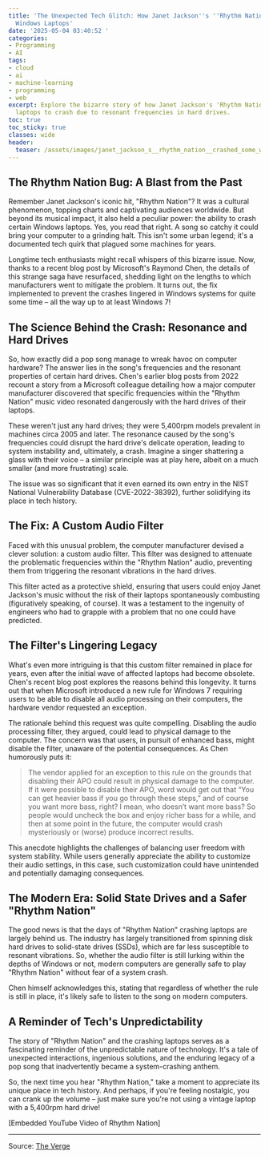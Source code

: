```yaml
---
title: 'The Unexpected Tech Glitch: How Janet Jackson''s ''Rhythm Nation'' Once Crashed
  Windows Laptops'
date: '2025-05-04 03:40:52 '
categories:
- Programming
- AI
tags:
- cloud
- ai
- machine-learning
- programming
- web
excerpt: Explore the bizarre story of how Janet Jackson's 'Rhythm Nation' caused Windows
  laptops to crash due to resonant frequencies in hard drives.
toc: true
toc_sticky: true
classes: wide
header:
  teaser: /assets/images/janet_jackson_s__rhythm_nation__crashed_some_windo_20250504034051.png
---
```


## The Rhythm Nation Bug: A Blast from the Past

Remember Janet Jackson's iconic hit, "Rhythm Nation"? It was a cultural phenomenon, topping charts and captivating audiences worldwide. But beyond its musical impact, it also held a peculiar power: the ability to crash certain Windows laptops. Yes, you read that right. A song so catchy it could bring your computer to a grinding halt. This isn't some urban legend; it's a documented tech quirk that plagued some machines for years.

Longtime tech enthusiasts might recall whispers of this bizarre issue. Now, thanks to a recent blog post by Microsoft's Raymond Chen, the details of this strange saga have resurfaced, shedding light on the lengths to which manufacturers went to mitigate the problem. It turns out, the fix implemented to prevent the crashes lingered in Windows systems for quite some time – all the way up to at least Windows 7!

## The Science Behind the Crash: Resonance and Hard Drives

So, how exactly did a pop song manage to wreak havoc on computer hardware? The answer lies in the song's frequencies and the resonant properties of certain hard drives. Chen's earlier blog posts from 2022 recount a story from a Microsoft colleague detailing how a major computer manufacturer discovered that specific frequencies within the "Rhythm Nation" music video resonated dangerously with the hard drives of their laptops.

These weren't just any hard drives; they were 5,400rpm models prevalent in machines circa 2005 and later. The resonance caused by the song's frequencies could disrupt the hard drive's delicate operation, leading to system instability and, ultimately, a crash. Imagine a singer shattering a glass with their voice – a similar principle was at play here, albeit on a much smaller (and more frustrating) scale.

The issue was so significant that it even earned its own entry in the NIST National Vulnerability Database (CVE-2022-38392), further solidifying its place in tech history.

## The Fix: A Custom Audio Filter

Faced with this unusual problem, the computer manufacturer devised a clever solution: a custom audio filter. This filter was designed to attenuate the problematic frequencies within the "Rhythm Nation" audio, preventing them from triggering the resonant vibrations in the hard drives.

This filter acted as a protective shield, ensuring that users could enjoy Janet Jackson's music without the risk of their laptops spontaneously combusting (figuratively speaking, of course). It was a testament to the ingenuity of engineers who had to grapple with a problem that no one could have predicted.

## The Filter's Lingering Legacy

What's even more intriguing is that this custom filter remained in place for years, even after the initial wave of affected laptops had become obsolete. Chen's recent blog post explores the reasons behind this longevity. It turns out that when Microsoft introduced a new rule for Windows 7 requiring users to be able to disable all audio processing on their computers, the hardware vendor requested an exception.

The rationale behind this request was quite compelling. Disabling the audio processing filter, they argued, could lead to physical damage to the computer. The concern was that users, in pursuit of enhanced bass, might disable the filter, unaware of the potential consequences. As Chen humorously puts it:

> The vendor applied for an exception to this rule on the grounds that disabling their APO could result in physical damage to the computer. If it were possible to disable their APO, word would get out that “You can get heavier bass if you go through these steps,” and of course you want more bass, right? I mean, who doesn’t want more bass? So people would uncheck the box and enjoy richer bass for a while, and then at some point in the future, the computer would crash mysteriously or (worse) produce incorrect results.

This anecdote highlights the challenges of balancing user freedom with system stability. While users generally appreciate the ability to customize their audio settings, in this case, such customization could have unintended and potentially damaging consequences.

## The Modern Era: Solid State Drives and a Safer "Rhythm Nation"

The good news is that the days of "Rhythm Nation" crashing laptops are largely behind us. The industry has largely transitioned from spinning disk hard drives to solid-state drives (SSDs), which are far less susceptible to resonant vibrations. So, whether the audio filter is still lurking within the depths of Windows or not, modern computers are generally safe to play "Rhythm Nation" without fear of a system crash.

Chen himself acknowledges this, stating that regardless of whether the rule is still in place, it's likely safe to listen to the song on modern computers.

## A Reminder of Tech's Unpredictability

The story of "Rhythm Nation" and the crashing laptops serves as a fascinating reminder of the unpredictable nature of technology. It's a tale of unexpected interactions, ingenious solutions, and the enduring legacy of a pop song that inadvertently became a system-crashing anthem.

So, the next time you hear "Rhythm Nation," take a moment to appreciate its unique place in tech history. And perhaps, if you're feeling nostalgic, you can crank up the volume – just make sure you're not using a vintage laptop with a 5,400rpm hard drive!

[Embedded YouTube Video of Rhythm Nation]

---

Source: [The Verge](https://www.theverge.com/news/660747/janet-jackson-rhythm-nation-windows-hard-drives-laptops-crash)